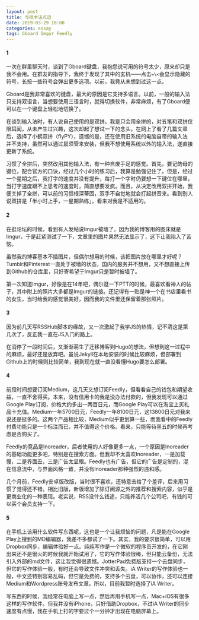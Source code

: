 ```yaml
---
layout: post
title: 与技术沾点边
date: 2019-03-29 18:00
categories: essay
tags: Gboard Imgur Feedly
---
```


#### 1
一次在群里聊天时，谈到了Gboard键盘，我抱怨说可用的符号太少，原来却只是我不会用。在群友的指导下，我终于发现了其中的玄机——点击`=\<`会显示隐藏的符号，长按一些符号会弹出更多选项。以前，我竟从未想到过这一点。

Gboard是我非常喜欢的键盘，最大的原因是它支持多语言。以前，一般的输入法只支持双语言，当想要使用三语言时，就得切换软件，非常麻烦，有了Gboard便可以在一个键盘上轻松地切换了。

在谈到输入法时，有人说自己使用的是双拼。我是只会用全拼的，对五笔和双拼仅限耳闻，从未产生过兴趣，这次却起了想试一下的念头。在网上了看了几篇文章后，选择了小鹤双拼（flyPY），遗憾的是，还在使用旧系统的电脑自带的输入法并不支持，虽然可以通过鼠须管来安装，但我不想使用系统以外的输入法，遂直接更新了系统。

习惯了全拼后，突然改用其他输入法，有一种自废手足的感觉。首先，要记韵母的键位，配合官方的口诀，经过几个小时的练习后，我算是勉强记住了。但是，经过一个星期之后，我打字的速度并没有提升，每打一个字时仍要想一下键位在哪里，当打字速度跟不上思考的速度时，简直想要发疯。而且，从决定改用双拼开始，我便关掉了全拼，可以前的习惯根深蒂固，双手不自觉地就会打起拼音来。看到别人说双拼是「半小时上手，一星期熟练」，看来对我是不适用的。

#### 2
在逛论坛的时候，看到有人发帖说Imgur被墙了，因为我的博客用的图床就是Imgur，于是赶紧测试了一下，文章里的图片果然无法显示了，这下让我陷入了苦恼。

虽然我的博客基本不插图片，但偶尔想用的时候，该把图片放在哪里才好呢？Tumblr和Pinterest一直处于被墙的状态，国内的服务并不想用，又不想直接上传到Github的仓库里，只好寄希望于Imgur只是暂时被墙了。

第一次知道Imgur，好像是在14年吧，偶尔逛一下PTT的时候，最喜欢看神人的帖子，其中附上的照片大多都是Imgur的链接。还记得有一贴是神一个在书店里看书的女生，当时给我的感觉很美好，因而我的文件里还保留着那张照片。

#### 3
因为前几天写RSSHub脚本的缘故，又一次激起了我学JS的热情，记不清这是第几次了，反正我一直在JS入门的路上。

在消停了一段时间后，又渐渐萌生了迁移博客到Hugo的想法，但想到这一过程中的麻烦，最好还是放弃吧。虽说Jekyll在本地安装的时候比较麻烦，但部署到Github上的时候则比较简单，我到现在就一直没看懂Hugo要怎么部署。

#### 4
前段时间想要订阅Medium，这几天又想订阅Feedly，但看看自己的钱包和期望收益，一直不舍得买。本来，没有信用卡的我是没办法付款的，但我发现可以通过Google Play订阅，价格大约多出一两百日元，而Google Play可以在淘宝上买礼品卡充值。Medium一年5700日元，Feedly一年8100日元，这13800日元对我来说还是挺多的。这两个产品相比较，Medium似乎更划算一些，而我看中的Feedly付费功能只是一个标注而已，并不值得这个价格。看来，只能等待黑五的时候再考虑是否购买了。

Feedly的竞品是Inoreader，后者使用的人好像更多一点，一个原因是Inoreader的基础功能更多吧，特别是在搜索方面。但我却不太喜欢Inoreader，一是加载慢，二是界面丑，三是广告太显眼。Feedly也有广告，但它的广告是定制的，混在信息流中，与界面风格一致，并没有Inoreader那种强烈的违和感。

几个月前，Feedly安卓版改版，当时很不喜欢，还特意去给了个差评，后来用习惯了觉得还不错。相比旧版，新版增加了除订阅源之外的推荐和搜索内容，似乎是更商业化的一种表现。老实说，RSS没什么钱途，只能养活几个公司吧，有钱的可以买个会员支持一下。

#### 5
在手机上该用什么软件写东西呢，这也是一个让我烦恼的问题，凡是能在Google Play上搜到的MD编辑器，我差不多都试了一下。其实，我的要求很简单，可以用Dropbox同步，编辑体验好一点。纯纯写作是一个微软的程序员开发的，在它刚出来还不是很火的时候我就开始试用了，它的写作体验很棒，但只能云备份，无法引入外部的md文件，这让我觉得很遗憾。JotterPad免费版支持一个云盘同步，但它的写作体验一般，有时还会导致文件冲突和丢失。iA Writer的写作体验也一般，中文还特别容易乱码，但它是免费的，支持多个云盘，可以协作，还可以连接Medium和Wordpress账号发布文章。所以，目前我暂时选择了iA Writer。

写东西的时候，我经常在电脑上写一点，然后再用手机写一点，Mac+iOS有很多这样的写作软件，但我并没有iPhone，只好借助Dropbox，不过iA Writer的同步速度有点慢，我在手机上打的字要过个一分钟才出现在电脑屏幕上。